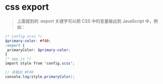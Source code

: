 # css export 
> 上面提到的 :export 关键字可以把 CSS 中的变量输出到 JavaScript 中，例如：

```scss
/* config.scss */
$primary-color: #f40;
:export {
 primaryColor: $primary-color;
}
/* app.js */
import style from 'config.scss';

// 会输出 #F40
console.log(style.primaryColor); 
```
